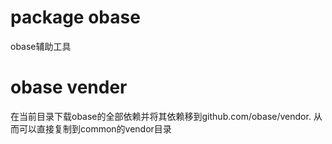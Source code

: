 # package obase
obase辅助工具

# obase vender
在当前目录下载obase的全部依赖并将其依赖移到github.com/obase/vendor. 从而可以直接复制到common的vendor目录
